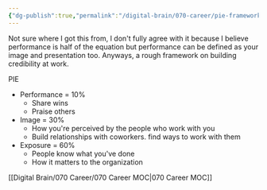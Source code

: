 ```yaml
---
{"dg-publish":true,"permalink":"/digital-brain/070-career/pie-framework/"}
---
```


Not sure where I got this from, I don't fully agree with it because I believe performance is half of the equation but performance can be defined as your image and presentation too. Anyways, a rough framework on building credibility at work.

PIE
- Performance = 10%
	- Share wins
	- Praise others
- Image = 30%
	- How you're perceived by the people who work with you
	- Build relationships with coworkers. find ways to work with them
- Exposure = 60%
	- People know what you've done
	- How it matters to the organization

[[Digital Brain/070 Career/070 Career MOC\|070 Career MOC]]